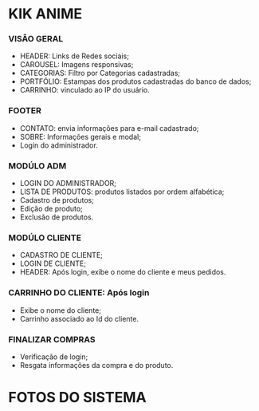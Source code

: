 <h1> KIK ANIME </h1>

<h3> VISÃO GERAL </h3>
<ul>
    <li> HEADER: Links de Redes sociais; </li>
    <li> CAROUSEL: Imagens responsivas; </li>
    <li> CATEGORIAS: Filtro por Categorias cadastradas; </li>
    <li> PORTFÓLIO: Estampas dos produtos cadastradas do banco de dados; </li>
    <li> CARRINHO: vinculado ao IP do usuário. </li> 
</ul>

<h3> FOOTER </h3>
<ul>
    <li> CONTATO: envia informações para e-mail cadastrado; </li>
    <li> SOBRE: Informações gerais e modal; </li>
    <li> Login do administrador. </li>
</ul>

<h3> MODÚLO ADM </h3>
<ul>
    <li> LOGIN  DO ADMINISTRADOR; </li>
    <li> LISTA DE PRODUTOS: produtos listados por ordem alfabética; </li>
    <li> Cadastro de produtos; </li>
    <li> Edição de produto; </li>
    <li> Exclusão de produtos.</li>
</ul>

<h3> MODÚLO CLIENTE </h3>
<ul>
    <li> CADASTRO DE CLIENTE; </li>
    <li> LOGIN DE CLIENTE; </li>
    <li> HEADER: Após login, exibe o nome do cliente e meus pedidos.</li>
</ul>

<h3> CARRINHO DO CLIENTE: Após login </h3>
<ul>
    <li> Exibe o nome do cliente; </li>
    <li> Carrinho associado ao Id do cliente. </li>
</ul>
 
<h3> FINALIZAR COMPRAS </h3>
<ul>
    <li> Verificação de login; </li>
    <li> Resgata informações da compra e do produto. </li>
</ul>
  
<h1> FOTOS DO SISTEMA </h1>
